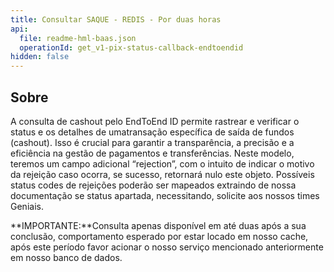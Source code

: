```yaml
---
title: Consultar SAQUE - REDIS - Por duas horas
api:
  file: readme-hml-baas.json
  operationId: get_v1-pix-status-callback-endtoendid
hidden: false
---
```

## Sobre

A consulta de cashout pelo EndToEnd ID permite rastrear e verificar o status e os detalhes de umatransação específica de saída de fundos (cashout). Isso é crucial para garantir a transparência, a precisão
e a eficiência na gestão de pagamentos e transferências. Neste modelo, teremos um campo adicional
“rejection”, com o intuito de indicar o motivo da rejeição caso ocorra, se sucesso, retornará nulo este
objeto.  Possíveis status codes de rejeições poderão ser mapeados extraindo de nossa documentação se
status apartada, necessitando, solicite aos nossos times Geniais.

**IMPORTANTE:**Consulta apenas disponível em até duas após a sua conclusão, comportamento esperado por estar
locado em nosso cache, após este período favor acionar o nosso serviço mencionado anteriormente em
nosso banco de dados.